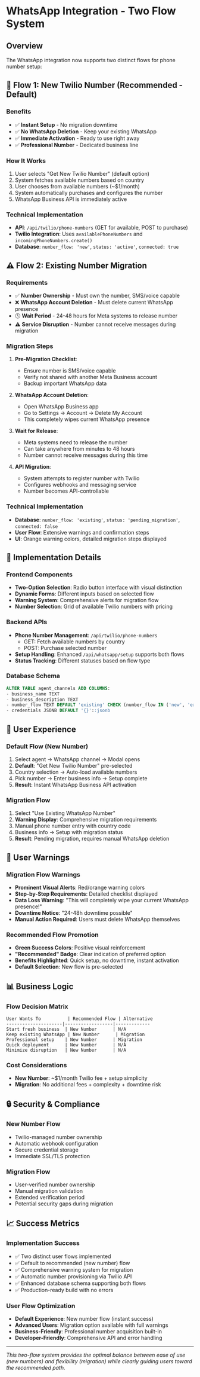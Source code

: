 # WhatsApp Integration - Two Flow System

## Overview

The WhatsApp integration now supports two distinct flows for phone number setup:

## 🚀 Flow 1: New Twilio Number (Recommended - Default)

### Benefits
- ✅ **Instant Setup** - No migration downtime
- ✅ **No WhatsApp Deletion** - Keep your existing WhatsApp
- ✅ **Immediate Activation** - Ready to use right away
- ✅ **Professional Number** - Dedicated business line

### How It Works
1. User selects "Get New Twilio Number" (default option)
2. System fetches available numbers based on country
3. User chooses from available numbers (~$1/month)
4. System automatically purchases and configures the number
5. WhatsApp Business API is immediately active

### Technical Implementation
- **API**: `/api/twilio/phone-numbers` (GET for available, POST to purchase)
- **Twilio Integration**: Uses `availablePhoneNumbers` and `incomingPhoneNumbers.create()`
- **Database**: `number_flow: 'new'`, `status: 'active'`, `connected: true`

## ⚠️ Flow 2: Existing Number Migration

### Requirements
- ✅ **Number Ownership** - Must own the number, SMS/voice capable
- ❌ **WhatsApp Account Deletion** - Must delete current WhatsApp presence
- 🕓 **Wait Period** - 24-48 hours for Meta systems to release number
- ⚠️ **Service Disruption** - Number cannot receive messages during migration

### Migration Steps
1. **Pre-Migration Checklist**:
   - Ensure number is SMS/voice capable
   - Verify not shared with another Meta Business account
   - Backup important WhatsApp data

2. **WhatsApp Account Deletion**:
   - Open WhatsApp Business app
   - Go to Settings → Account → Delete My Account
   - This completely wipes current WhatsApp presence

3. **Wait for Release**:
   - Meta systems need to release the number
   - Can take anywhere from minutes to 48 hours
   - Number cannot receive messages during this time

4. **API Migration**:
   - System attempts to register number with Twilio
   - Configures webhooks and messaging service
   - Number becomes API-controllable

### Technical Implementation
- **Database**: `number_flow: 'existing'`, `status: 'pending_migration'`, `connected: false`
- **User Flow**: Extensive warnings and confirmation steps
- **UI**: Orange warning colors, detailed migration steps displayed

## 🔧 Implementation Details

### Frontend Components
- **Two-Option Selection**: Radio button interface with visual distinction
- **Dynamic Forms**: Different inputs based on selected flow
- **Warning System**: Comprehensive alerts for migration flow
- **Number Selection**: Grid of available Twilio numbers with pricing

### Backend APIs
- **Phone Number Management**: `/api/twilio/phone-numbers`
  - GET: Fetch available numbers by country
  - POST: Purchase selected number
- **Setup Handling**: Enhanced `/api/whatsapp/setup` supports both flows
- **Status Tracking**: Different statuses based on flow type

### Database Schema
```sql
ALTER TABLE agent_channels ADD COLUMNS:
- business_name TEXT
- business_description TEXT  
- number_flow TEXT DEFAULT 'existing' CHECK (number_flow IN ('new', 'existing'))
- credentials JSONB DEFAULT '{}'::jsonb
```

## 🎯 User Experience

### Default Flow (New Number)
1. Select agent → WhatsApp channel → Modal opens
2. **Default**: "Get New Twilio Number" pre-selected
3. Country selection → Auto-load available numbers
4. Pick number → Enter business info → Setup complete
5. **Result**: Instant WhatsApp Business API activation

### Migration Flow
1. Select "Use Existing WhatsApp Number"
2. **Warning Display**: Comprehensive migration requirements
3. Manual phone number entry with country code
4. Business info → Setup with migration status
5. **Result**: Pending migration, requires manual WhatsApp deletion

## 🚨 User Warnings

### Migration Flow Warnings
- **Prominent Visual Alerts**: Red/orange warning colors
- **Step-by-Step Requirements**: Detailed checklist displayed
- **Data Loss Warning**: "This will completely wipe your current WhatsApp presence!"
- **Downtime Notice**: "24-48h downtime possible"
- **Manual Action Required**: Users must delete WhatsApp themselves

### Recommended Flow Promotion
- **Green Success Colors**: Positive visual reinforcement
- **"Recommended" Badge**: Clear indication of preferred option
- **Benefits Highlighted**: Quick setup, no downtime, instant activation
- **Default Selection**: New flow is pre-selected

## 📊 Business Logic

### Flow Decision Matrix
```
User Wants To          | Recommended Flow | Alternative
---------------------|------------------|-------------
Start fresh business  | New Number      | N/A
Keep existing WhatsApp | New Number      | Migration
Professional setup    | New Number      | Migration
Quick deployment      | New Number      | N/A
Minimize disruption   | New Number      | N/A
```

### Cost Considerations
- **New Number**: ~$1/month Twilio fee + setup simplicity
- **Migration**: No additional fees + complexity + downtime risk

## 🔒 Security & Compliance

### New Number Flow
- Twilio-managed number ownership
- Automatic webhook configuration
- Secure credential storage
- Immediate SSL/TLS protection

### Migration Flow
- User-verified number ownership
- Manual migration validation
- Extended verification period
- Potential security gaps during migration

## 📈 Success Metrics

### Implementation Success
- ✅ Two distinct user flows implemented
- ✅ Default to recommended (new number) flow
- ✅ Comprehensive warning system for migration
- ✅ Automatic number provisioning via Twilio API
- ✅ Enhanced database schema supporting both flows
- ✅ Production-ready build with no errors

### User Flow Optimization
- **Default Experience**: New number flow (instant success)
- **Advanced Users**: Migration option available with full warnings
- **Business-Friendly**: Professional number acquisition built-in
- **Developer-Friendly**: Comprehensive API and error handling

---

*This two-flow system provides the optimal balance between ease of use (new numbers) and flexibility (migration) while clearly guiding users toward the recommended path.*

